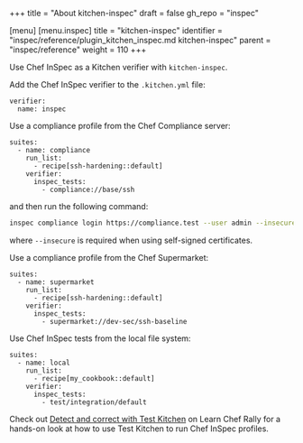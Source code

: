 +++
title = "About kitchen-inspec"
draft = false
gh_repo = "inspec"

[menu]
  [menu.inspec]
    title = "kitchen-inspec"
    identifier = "inspec/reference/plugin_kitchen_inspec.md kitchen-inspec"
    parent = "inspec/reference"
    weight = 110
+++

Use Chef InSpec as a Kitchen verifier with `kitchen-inspec`.

Add the Chef InSpec verifier to the `.kitchen.yml` file:

```YML
verifier:
  name: inspec
```

Use a compliance profile from the Chef Compliance server:

```YML
suites:
  - name: compliance
    run_list:
      - recipe[ssh-hardening::default]
    verifier:
      inspec_tests:
        - compliance://base/ssh
```

and then run the following command:

```bash
inspec compliance login https://compliance.test --user admin --insecure --token ''
```

where `--insecure` is required when using self-signed certificates.

Use a compliance profile from the Chef Supermarket:

```YML
suites:
  - name: supermarket
    run_list:
      - recipe[ssh-hardening::default]
    verifier:
      inspec_tests:
        - supermarket://dev-sec/ssh-baseline
```

Use Chef InSpec tests from the local file system:

```YML
suites:
  - name: local
    run_list:
      - recipe[my_cookbook::default]
    verifier:
      inspec_tests:
        - test/integration/default
```

Check out [Detect and correct with Test Kitchen](https://learn.chef.io/modules/detect-correct-kitchen#/)
on Learn Chef Rally for a hands-on look at how to use Test Kitchen to run Chef
InSpec profiles.

